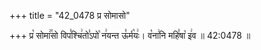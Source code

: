 +++
title = "42_0478 प्र सोमासो"

+++
प्र꣡ सोमा꣢꣯सो विप꣣श्चि꣢तो꣣ऽपो꣡ न꣢यन्त ऊ꣣र्म꣡यः꣢। व꣡ना꣢नि महि꣣षा꣡ इ꣢व ॥ 42:0478 ॥
